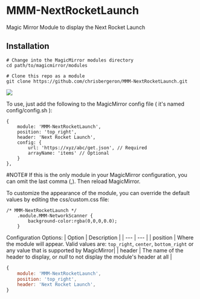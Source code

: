 # MMM-NextRocketLaunch
Magic Mirror Module to display the Next Rocket Launch

## Installation
````
# Change into the MagicMirror modules directory
cd path/to/magicmirror/modules

# Clone this repo as a module
git clone https://github.com/chrisbergeron/MMM-NextRocketLaunch.git
````

![](example1.png)

To use, just add the following to the MagicMirror config file ( it's named config/config.sh ):
```
{
	module: 'MMM-NextRocketLaunch',
	position: 'top_right',
	header: 'Next Rocket Launch',
	config: {
		url: 'https://xyz/abc/get.json', // Required
		arrayName: 'items' // Optional
	}
},
```
#NOTE# If this is the only module in your MagicMirror configuration, you can omit the last comma (,).  Then reload MagicMirror.

To customize the appearance of the module, you can override the default values by editing the css/custom.css file:

```
/* MMM-NextRocketLaunch */
    .module.MMM-NetworkScanner {
        background-color:rgba(0,0,0,0.0);  
    }
```

Configuration Options:
| Option | Description |
| --- | --- |
| position | Where the module will appear.  Valid values are: `top_right`, `center`, `bottom_right` or any value that is supported by MagicMirror|
| header | The name of the header to display, or *null* to not display the module's header at all |

```javascript
{
	module: 'MMM-NextRocketLaunch',
	position: 'top_right',
	header: 'Next Rocket Launch',
}
```